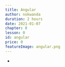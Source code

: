 ```yaml
---
title: Angular
author: nokwanda
duration: 2 hours
date: 2021-01-07
chapter: 0
lesson: 0
id: angular
price: 0
featureImage: angular.png
---
```


-
